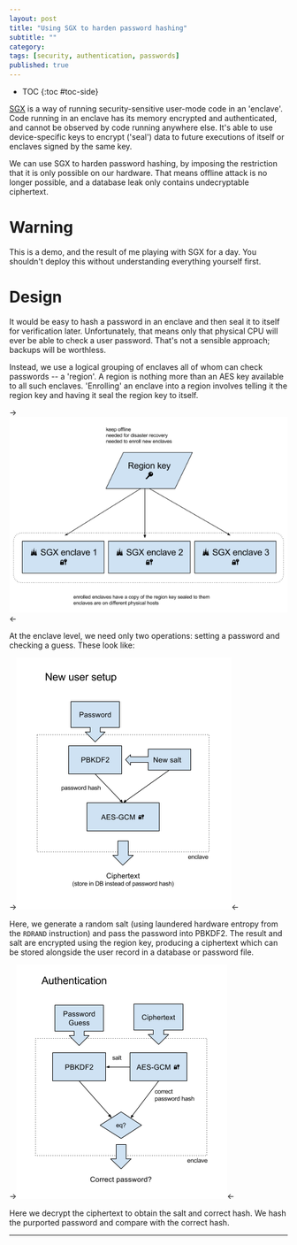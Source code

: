```yaml
---
layout: post
title: "Using SGX to harden password hashing"
subtitle: ""
category: 
tags: [security, authentication, passwords]
published: true
---
```


* TOC
{:toc #toc-side}

[SGX][sgx] is a way of running security-sensitive user-mode code in an 'enclave'.
Code running in an enclave has its memory encrypted and authenticated, and cannot be
observed by code running anywhere else.  It's able to use device-specific
keys to encrypt ('seal') data to future executions of itself or enclaves signed by the
same key.

We can use SGX to harden password hashing, by imposing the restriction that it is only
possible on our hardware.  That means offline attack is no longer possible, and a database
leak only contains undecryptable ciphertext.

# Warning

This is a demo, and the result of me playing with SGX for a day.  You shouldn't deploy
this without understanding everything yourself first.

# Design

It would be easy to hash a password in an enclave and then seal it to itself for
verification later.  Unfortunately, that means only that physical CPU will ever
be able to check a user password.  That's not a sensible approach; backups will be
worthless.

Instead, we use a logical grouping of enclaves all of whom can check passwords --
a 'region'.  A region is nothing more than an AES key available to all such enclaves.
'Enrolling' an enclave into a region involves telling it the region key and having it
seal the region key to itself.

->![diagram showing simple region concept][regionpng]<-

At the enclave level, we need only two operations: setting a password and checking
a guess.  These look like:

->![diagram showing password setup flow][setuppng]<-

Here, we generate a random salt (using laundered hardware entropy from the `RDRAND`
instruction) and pass the password into PBKDF2.  The result and salt are encrypted using
the region key, producing a ciphertext which can be stored alongside the user record
in a database or password file.

->![diagram showing password guess flow][authpng]<-

Here we decrypt the ciphertext to obtain the salt and correct hash.  We hash the
purported password and compare with the correct hash.

[regionpng]: /assets/sgx-region.png
[setuppng]: /assets/sgx-pwsetup.png
[authpng]: /assets/sgx-pwauth.png

-----

[sgx]: https://software.intel.com/en-us/sgx-sdk
